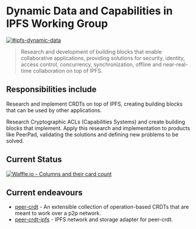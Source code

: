 # Dynamic Data and Capabilities in IPFS Working Group

[![#ipfs-dynamic-data](https://img.shields.io/badge/irc-%23ipfs--dynamic--data-brightgreen.svg)](https://webchat.freenode.net/?channels=ipfs-dynamic-data)

> Research and development of building blocks that enable collaborative applications, providing solutions for security, identity, access control, concurrency, synchronization, offline and near-real-time collaboration on top of IPFS.

## Responsibilities include

Research and implement CRDTs on top of IPFS, creating building blocks that can be used by other applications.

Research Cryptographic ACLs (Capabilities Systems) and create building blocks that implement.
Apply this research and implementation to products like PeerPad, validating the solutions and defining new problems to be solved.


## Current Status

[![Waffle.io - Columns and their card count](https://badge.waffle.io/ipfs/dynamic-data-and-capabilities.svg?columns=all)](https://waffle.io/ipfs/dynamic-data-and-capabilities)


## Current endeavours

- [peer-crdt](https://github.com/ipfs-shipyard/peer-crdt) - An extensible collection of operation-based CRDTs that are meant to work over a p2p network.
- [peer-crdt-ipfs](https://github.com/ipfs-shipyard/peer-crdt-ipfs) - IPFS network and storage adapter for peer-crdt.
